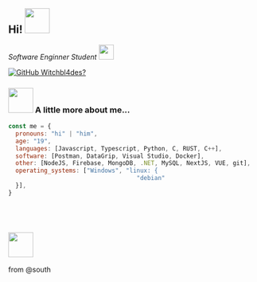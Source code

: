 <h2> Hi! <img src="https://media.giphy.com/media/mGcNjsfWAjY5AEZNw6/giphy.gif" width="50"></h2>
<p><em>Software Enginner Student <img src="https://media.giphy.com/media/fYSnHlufseco8Fh93Z/giphy.gif" width="30"></br> 
</em></p>

[![GitHub Witchbl4des?](https://img.shields.io/github/followers/apoolww?label=follow&style=social)]()


### <img src="https://media.giphy.com/media/VgCDAzcKvsR6OM0uWg/giphy.gif" width="50"> A little more about me...  

```javascript
const me = {
  pronouns: "hi" | "him",
  age: "19",
  languages: [Javascript, Typescript, Python, C, RUST, C++],
  software: [Postman, DataGrip, Visual Studio, Docker],
  other: [NodeJS, Firebase, MongoDB, .NET, MySQL, NextJS, VUE, git],
  operating_systems: ["Windows", "linux: {
                                    "debian"
  }],
}
```
<br/><br/>
### <img src="https://media.giphy.com/media/VgCDAzcKvsR6OM0uWg/giphy.gif" width="50">
from @south
